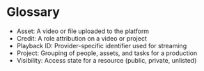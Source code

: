 # Glossary

- Asset: A video or file uploaded to the platform
- Credit: A role attribution on a video or project
- Playback ID: Provider-specific identifier used for streaming
- Project: Grouping of people, assets, and tasks for a production
- Visibility: Access state for a resource (public, private, unlisted)
